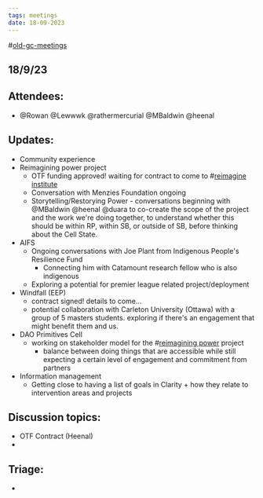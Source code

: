 ```yaml
---
tags: meetings
date: 18-09-2023
---
```

#[old-gc-meetings](/notes/general-circle/old-gc-meetings/old-gc-meetings.md) 


## 18/9/23
## Attendees:
- @Rowan  @Lewwwk @rathermercurial @MBaldwin @heenal   

## Updates:
- Community experience
- Reimagining power project
	- OTF funding approved! waiting for contract to come to #[reimagine institute](/notes/archive/clarity/Tags/reimagine%20institute.md) 
	- Conversation with Menzies Foundation ongoing
	- Storytelling/Restorying Power - conversations beginning with @MBaldwin @heenal @duara to co-create the scope of the project and the work we're doing together, to understand whether this should be within RP, within SB, or outside of SB, before thinking about the Cell State.
- AIFS
	- Ongoing conversations with Joe Plant from Indigenous People's Resilience Fund
		- Connecting him with Catamount research fellow who is also indigenous
	- Exploring a potential for premier league related project/deployment
- Windfall (EEP)
	- contract signed! details to come...
	- potential collaboration with Carleton University (Ottawa) with a group of 5 masters students. exploring if there's an engagement that might benefit them and us.
- DAO Primitives Cell 
	- working on stakeholder model for the #[reimagining power](/notes/archive/clarity/Tags/reimagining%20power.md) project
		- balance between doing things that are accessible while still expecting a certain level of engagement and commitment from partners
- Information management
	- Getting close to having a list of goals in Clarity + how they relate to intervention areas and projects

## Discussion topics:
- OTF Contract (Heenal)
- 

## Triage:
- 
